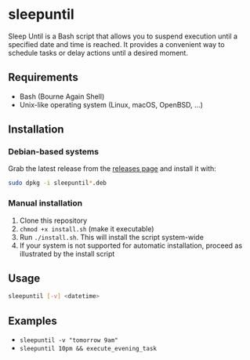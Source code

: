 # sleepuntil

Sleep Until is a Bash script that allows you to suspend execution until a specified date and time is reached. It provides a convenient way to schedule tasks or delay actions until a desired moment.

## Requirements

- Bash (Bourne Again Shell)
- Unix-like operating system (Linux, macOS, OpenBSD, ...)

## Installation

### Debian-based systems

Grab the latest release from the [releases page](https://github.com/MatMasIt/sleepuntil/releases) and install it with:

```bash
sudo dpkg -i sleepuntil*.deb
```

### Manual installation

1. Clone this repository
2. `chmod +x install.sh` (make it executable)
3. Run `./install.sh`. This will install the script system-wide
4. If your system is not supported for automatic installation, proceed as illustrated by the install script

## Usage

```bash
sleepuntil [-v] <datetime>
```

## Examples

* `sleepuntil -v "tomorrow 9am"`
* `sleepuntil 10pm && execute_evening_task`